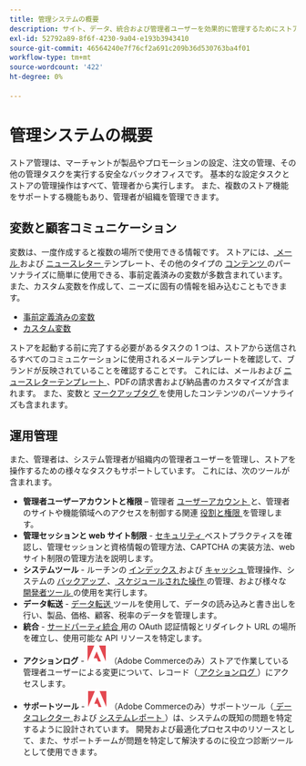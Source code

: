 ```yaml
---
title: 管理システムの概要
description: サイト、データ、統合および管理者ユーザーを効果的に管理するためにストアの管理者が使用できるシステムツールおよび機能について説明します。
exl-id: 52792a89-8f6f-4230-9a04-e193b3943410
source-git-commit: 46564240e7f76cf2a691c209b36d530763ba4f01
workflow-type: tm+mt
source-wordcount: '422'
ht-degree: 0%

---
```


# 管理システムの概要

ストア管理は、マーチャントが製品やプロモーションの設定、注文の管理、その他の管理タスクを実行する安全なバックオフィスです。 基本的な設定タスクとストアの管理操作はすべて、管理者から実行します。 また、複数のストア機能をサポートする機能もあり、管理者が組織を管理できます。

## 変数と顧客コミュニケーション

変数は、一度作成すると複数の場所で使用できる情報です。 ストアには、[ メール ](email-templates.md) および [ ニュースレター ](../merchandising-promotions/newsletter-template.md) テンプレート、その他のタイプの [ コンテンツ ](../content-design/introduction.md#content) のパーソナライズに簡単に使用できる、事前定義済みの変数が多数含まれています。 また、カスタム変数を作成して、ニーズに固有の情報を組み込むこともできます。

- [事前定義済みの変数](variables-predefined.md)
- [カスタム変数](variables-custom.md)

ストアを起動する前に完了する必要があるタスクの 1 つは、ストアから送信されるすべてのコミュニケーションに使用されるメールテンプレートを確認して、ブランドが反映されていることを確認することです。 これには、メールおよび [ ニュースレターテンプレート ](../merchandising-promotions/newsletter-template.md)、PDFの請求書および納品書のカスタマイズが含まれます。 また、変数と [ マークアップタグ ](markup-tags.md) を使用したコンテンツのパーソナライズも含まれます。

## 運用管理

また、管理者は、システム管理者が組織内の管理者ユーザーを管理し、ストアを操作するための様々なタスクもサポートしています。 これには、次のツールが含まれます。

- **管理者ユーザーアカウントと権限** – 管理者 [ ユーザーアカウント ](permissions-users-all.md) と、管理者のサイトや機能領域へのアクセスを制御する関連 [ 役割と権限 ](permissions-user-roles.md) を管理します。
- **管理セッションと web サイト制限** - [ セキュリティ ](security.md) ベストプラクティスを確認し、管理セッションと資格情報の管理方法、CAPTCHA の実装方法、web サイト制限の管理方法を説明します。
- **システムツール** - ルーチンの [ インデックス ](index-management.md) および [ キャッシュ ](cache-management.md) 管理操作、システムの [ バックアップ ](backups.md)、[ スケジュールされた操作 ](data-scheduled-import-export.md) の管理、および様々な [ 開発者ツール ](developer-tools.md) の使用を実行します。
- **データ転送** - [ データ転送 ](data-transfer.md) ツールを使用して、データの読み込みと書き出しを行い、製品、価格、顧客、税率のデータを管理します。
- **統合** - [ サードパーティ統合 ](integrations.md) 用の OAuth 認証情報とリダイレクト URL の場所を確立し、使用可能な API リソースを特定します。
- **アクションログ** - ![Adobe Commerce](../assets/adobe-logo.svg) （Adobe Commerceのみ）ストアで作業している管理者ユーザーによる変更について、レコード（[ アクションログ ](action-log.md)）にアクセスします。
- **サポートツール** - ![Adobe Commerce](../assets/adobe-logo.svg) （Adobe Commerceのみ）サポートツール（[ データコレクター ](support.md#data-collector) および [ システムレポート ](support.md#access-system-reports)）は、システムの既知の問題を特定するように設計されています。 開発および最適化プロセス中のリソースとして、また、サポートチームが問題を特定して解決するのに役立つ診断ツールとして使用できます。
